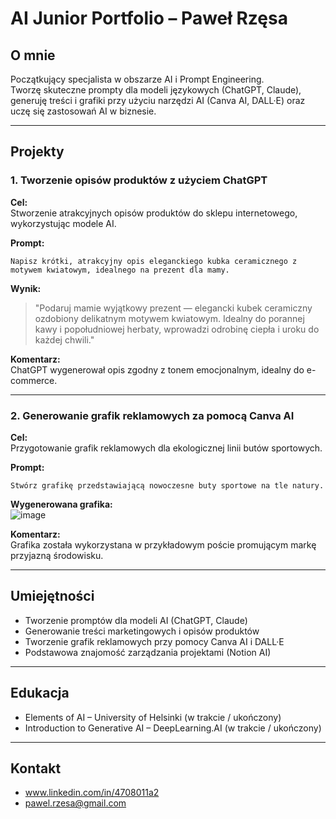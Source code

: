 # AI Junior Portfolio – Paweł Rzęsa

## O mnie
Początkujący specjalista w obszarze AI i Prompt Engineering.  
Tworzę skuteczne prompty dla modeli językowych (ChatGPT, Claude), generuję treści i grafiki przy użyciu narzędzi AI (Canva AI, DALL·E) oraz uczę się zastosowań AI w biznesie.

---

## Projekty

### 1. Tworzenie opisów produktów z użyciem ChatGPT

**Cel:**  
Stworzenie atrakcyjnych opisów produktów do sklepu internetowego, wykorzystując modele AI.

**Prompt:**  
```
Napisz krótki, atrakcyjny opis eleganckiego kubka ceramicznego z motywem kwiatowym, idealnego na prezent dla mamy.
```

**Wynik:**  
> "Podaruj mamie wyjątkowy prezent — elegancki kubek ceramiczny ozdobiony delikatnym motywem kwiatowym. Idealny do porannej kawy i popołudniowej herbaty, wprowadzi odrobinę ciepła i uroku do każdej chwili."

**Komentarz:**  
ChatGPT wygenerował opis zgodny z tonem emocjonalnym, idealny do e-commerce.

---

### 2. Generowanie grafik reklamowych za pomocą Canva AI

**Cel:**  
Przygotowanie grafik reklamowych dla ekologicznej linii butów sportowych.

**Prompt:**  
```
Stwórz grafikę przedstawiającą nowoczesne buty sportowe na tle natury.
```

**Wygenerowana grafika:**  
![image](https://github.com/user-attachments/assets/b4efac1a-2751-4671-82a2-eae4d96668a0)


**Komentarz:**  
Grafika została wykorzystana w przykładowym poście promującym markę przyjazną środowisku.

---

## Umiejętności

- Tworzenie promptów dla modeli AI (ChatGPT, Claude)
- Generowanie treści marketingowych i opisów produktów
- Tworzenie grafik reklamowych przy pomocy Canva AI i DALL·E
- Podstawowa znajomość zarządzania projektami (Notion AI)

---

## Edukacja

- Elements of AI – University of Helsinki (w trakcie / ukończony)
- Introduction to Generative AI – DeepLearning.AI (w trakcie / ukończony)

---

## Kontakt

- www.linkedin.com/in/4708011a2 
- pawel.rzesa@gmail.com
